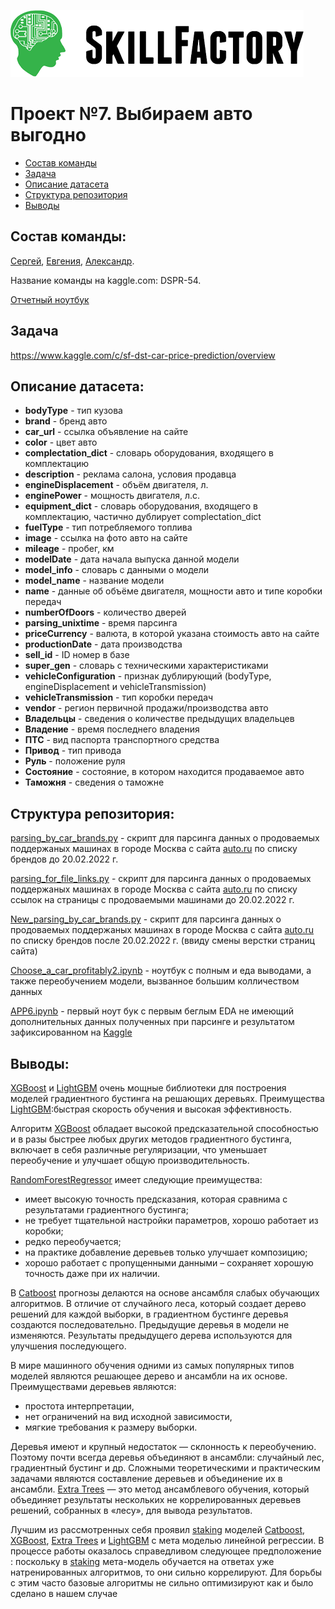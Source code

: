 ![Title PNG "Skill Factory"](skillfactory_logo.png)
# Проект №7. Выбираем авто выгодно

<!-- vim-markdown-toc Redcarpet -->

* [Состав команды](#состав-команды)
* [Задача](#задача)
* [Описание датасета](#описание-датасета)
* [Структура репозитория](#структура-репозитория)
* [Выводы](#выводы)

<!-- vim-markdown-toc -->

## Состав команды: 
[Сергей](https://github.com/KuzovovSS), [Евгения](https://github.com/Zhulik2018), [Александр](https://github.com/susuber).

Название команды на kaggle.com: DSPR-54.

[Отчетный ноутбук](Choose_a_car_profitably2.ipynb)

## Задача

https://www.kaggle.com/c/sf-dst-car-price-prediction/overview

## Описание датасета:
- **bodyType** - тип кузова
- **brand** - бренд авто
- **car_url** - ссылка объявление на сайте
- **color** - цвет авто
- **complectation_dict** - cловарь оборудования, входящего в комплектацию
- **description** - реклама салона, условия продавца
- **engineDisplacement** - объём двигателя, л.
- **enginePower** - мощность двигателя, л.с.
- **equipment_dict** - cловарь оборудования, входящего в комплектацию, частично дублирует complectation_dict
- **fuelType** - тип потребляемого топлива
- **image** - ссылка на фото авто на сайте
- **mileage** - пробег, км
- **modelDate** - дата начала выпуска данной модели
- **model_info** - cловарь с данными о модели
- **model_name** - название модели
- **name** - данные об объёме двигателя, мощности авто и типе коробки передач
- **numberOfDoors** - количество дверей
- **parsing_unixtime** - время парсинга
- **priceCurrency** - валюта, в которой указана стоимость авто на сайте
- **productionDate** - дата производства
- **sell_id** - ID номер в базе
- **super_gen** - cловарь с техническими характеристиками
- **vehicleConfiguration** - признак дублирующий (bodyType, engineDisplacement и vehicleTransmission)
- **vehicleTransmission** - тип коробки передач
- **vendor** - регион первичной продажи/производства авто
- **Владельцы** - сведения о количестве предыдущих владельцев
- **Владение** - время последнего владения
- **ПТС** - вид паспорта транспортного средства
- **Привод** - тип привода
- **Руль** - положение руля
- **Состояние** - состояние, в котором находится продаваемое авто
- **Таможня** - сведения о таможне

## Структура репозитория:

[parsing_by_car_brands.py](parsing_by_car_brands.py) - скрипт для парсинга данных о продоваемых поддержаных машинах в городе Москва с сайта [auto.ru](https://auto.ru/) по списку брендов до 20.02.2022 г.

[parsing_for_file_links.py](parsing_for_file_links.py) - скрипт для парсинга данных о продоваемых поддержаных машинах в городе Москва с сайта [auto.ru](https://auto.ru/) по списку ссылок на страницы с продоваемыми машинами до 20.02.2022 г.

[New_parsing_by_car_brands.py](New_parsing_by_car_brands.py) - скрипт для парсинга данных о продоваемых поддержаных машинах в городе Москва с сайта [auto.ru](https://auto.ru/) по списку брендов после 20.02.2022 г. (ввиду смены верстки страниц сайта)

[Choose_a_car_profitably2.ipynb](Choose_a_car_profitably2.ipynb) - ноутбук с полным и еда выводами, а также переобучением модели, вызванное большим колличеством данных

[APP6.ipynb](APP6.ipynb) - первый ноут бук с первым беглым EDA не имеющий дополнительных данных полученных при парсинге и результатом зафиксированном на [Kaggle](https://www.kaggle.com/c/sf-dst-car-price-prediction/leaderboard)

## Выводы:

[XGBoost](https://xgboost.readthedocs.io) и [LightGBM](https://lightgbm.readthedocs.io) очень мощные библиотеки для построения моделей градиентного бустинга на решающих деревьях. Преимущества [LightGBM](https://lightgbm.readthedocs.io):быстрая скорость обучения и высокая эффективность.

Алгоритм [XGBoost](https://xgboost.readthedocs.io) обладает высокой предсказательной способностью и в разы быстрее любых других методов градиентного бустинга, включает в себя различные регуляризации, что уменьшает переобучение и улучшает общую производительность. 

[RandomForestRegressor](https://scikit-learn.org/stable/modules/generated/sklearn.ensemble.RandomForestRegressor.html) имеет следующие преимущества:
* имеет высокую точность предсказания, которая сравнима с результатами градиентного бустинга; 
* не требует тщательной настройки параметров, хорошо работает из коробки; 
* редко переобучается; 
* на практике добавление деревьев только улучшает композицию; 
* хорошо работает с пропущенными данными – сохраняет хорошую точность даже при их наличии.    

В [Catboost](https://catboost.ai/) прогнозы делаются на основе ансамбля слабых обучающих алгоритмов. В отличие от случайного леса, который создает дерево решений для каждой выборки, в градиентном бустинге деревья создаются последовательно. Предыдущие деревья в модели не изменяются. Результаты предыдущего дерева используются для улучшения последующего.

В мире машинного обучения одними из самых популярных типов моделей являются решающее дерево и ансамбли на их основе. 
Преимуществами деревьев являются: 
* простота интерпретации, 
* нет ограничений на вид исходной зависимости, 
* мягкие требования к размеру выборки. 

Деревья имеют и крупный недостаток — склонность к переобучению. Поэтому почти всегда деревья объединяют в ансамбли: случайный лес, градиентный бустинг и др. Сложными теоретическими и практическим задачами являются составление деревьев и объединение их в ансамбли. [Extra Trees](https://scikit-learn.org/stable/modules/generated/sklearn.ensemble.ExtraTreesClassifier.html) — это метод ансамблевого обучения, который объединяет результаты нескольких не коррелированных деревьев решений, собранных в «лесу», для вывода результатов.

Лучшим из рассмотренных себя проявил [staking](https://scikit-learn.org/stable/modules/generated/sklearn.ensemble.StackingRegressor.html) моделей [Catboost](https://catboost.ai/), [XGBoost](https://xgboost.readthedocs.io), [Extra Trees](https://scikit-learn.org/stable/modules/generated/sklearn.ensemble.ExtraTreesClassifier.html) и [LightGBM](https://lightgbm.readthedocs.io) с мета моделью линейной регрессии. В процессе работы оказалось справедливом следующее предположение : поскольку в [staking](https://scikit-learn.org/stable/modules/generated/sklearn.ensemble.StackingRegressor.html) мета-модель обучается на ответах уже натренированных алгоритмов, то они сильно коррелируют. Для борьбы с этим часто базовые алгоритмы не сильно оптимизируют как и было сделано в нашем случае  
